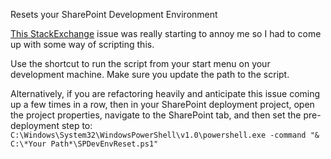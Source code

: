 Resets your SharePoint Development Environment

[This StackExchange](https://sharepoint.stackexchange.com/questions/23908/deploying-eventreceiver-project-with-target-of-webapplication-from-vs-fails-when/195200) issue was really starting to annoy me so I had to come up with some way of scripting this.

Use the shortcut to run the script from your start menu on your development machine. Make sure you update the path to the script.

Alternatively, if you are refactoring heavily and anticipate this issue coming up a few times in a row, then in your SharePoint deployment project, open the project properties, navigate to the SharePoint tab, and then set the pre-deployment step to:
`C:\Windows\System32\WindowsPowerShell\v1.0\powershell.exe -command "& C:\*Your Path*\SPDevEnvReset.ps1"`
